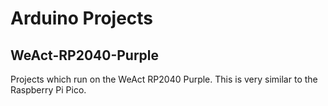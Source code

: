 # Arduino Projects

## WeAct-RP2040-Purple

Projects which run on the WeAct RP2040 Purple.  This is very similar to the Raspberry Pi  Pico.

